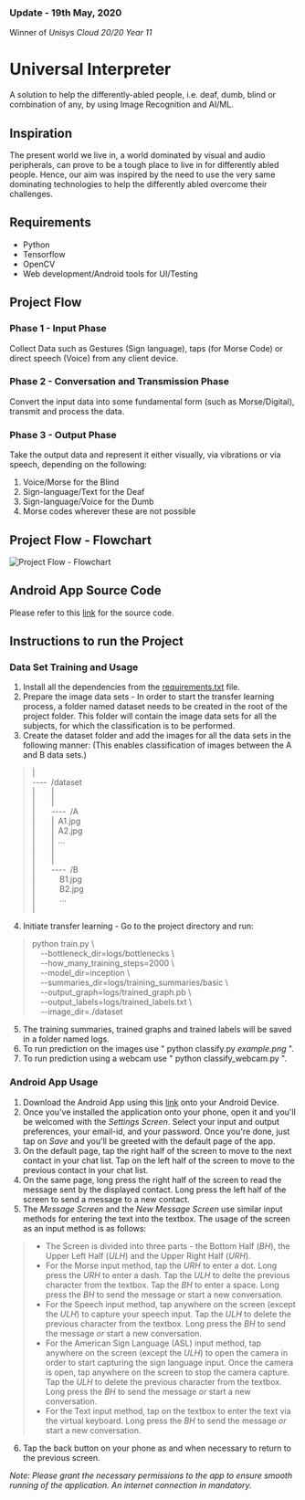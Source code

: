 ### Update - 19th May, 2020
Winner of *Unisys Cloud 20/20 Year 11*

# Universal Interpreter  
A solution to help the differently-abled people, i.e. deaf, dumb, blind or combination of any, by using Image
Recognition and AI/ML.  

## **Inspiration**  

The present world we live in, a world dominated by visual and audio peripherals, can prove to be
a tough place to live in for differently abled people. Hence, our aim was inspired by the need to
use the very same dominating technologies to help the differently abled overcome their challenges.  

## **Requirements**  
* Python 
* Tensorflow  
* OpenCV  
* Web development/Android tools for UI/Testing  

## **Project Flow**  

### **Phase 1 - Input Phase**    
Collect Data such as Gestures (Sign language), taps (for Morse Code) or direct speech (Voice)
from any client device.  

### **Phase 2 - Conversation and Transmission Phase**    
Convert the input data into some fundamental form (such as Morse/Digital), transmit and process
the data.  

### **Phase 3 - Output Phase**    
Take the output data and represent it either visually, via vibrations or via speech, depending on the following:  
1. Voice/Morse for the Blind
2. Sign-language/Text for the Deaf
3. Sign-language/Voice for the Dumb
4. Morse codes wherever these are not possible  

## **Project Flow - Flowchart**  
![Project Flow - Flowchart](./Abstract_Flowchart.jpg)

## **Android App Source Code**
Please refer to this [link](https://github.com/allanakshay12/Universal-Interpreter-Android-App.git) for the source code.

## **Instructions to run the Project**

### Data Set Training and Usage
1. Install all the dependencies from the [requirements.txt](./requirements.txt) file.
2. Prepare the image data sets - In order to start the transfer learning process, a folder named dataset needs to be created in the root of the project folder. This folder will contain the image data sets for all the subjects, for which the classification is to be performed.
3. Create the dataset folder and add the images for all the data sets in the following manner: (This enables classification of images between the A and B data sets.)  
>|  
>----<code>&nbsp;</code>/dataset  
>|<code>&nbsp;</code><code>&nbsp;</code><code>&nbsp;</code><code>&nbsp;</code>|  
>|<code>&nbsp;</code><code>&nbsp;</code><code>&nbsp;</code><code>&nbsp;</code>|  
>|<code>&nbsp;</code><code>&nbsp;</code><code>&nbsp;</code><code>&nbsp;</code>----<code>&nbsp;</code>/A  
>|<code>&nbsp;</code><code>&nbsp;</code><code>&nbsp;</code><code>&nbsp;</code>|<code>&nbsp;</code>A1.jpg  
>|<code>&nbsp;</code><code>&nbsp;</code><code>&nbsp;</code><code>&nbsp;</code>|<code>&nbsp;</code>A2.jpg  
>|<code>&nbsp;</code><code>&nbsp;</code><code>&nbsp;</code><code>&nbsp;</code>|<code>&nbsp;</code>...  
>|<code>&nbsp;</code><code>&nbsp;</code><code>&nbsp;</code><code>&nbsp;</code>|  
>|<code>&nbsp;</code><code>&nbsp;</code><code>&nbsp;</code><code>&nbsp;</code>|  
>|<code>&nbsp;</code><code>&nbsp;</code><code>&nbsp;</code><code>&nbsp;</code>----<code>&nbsp;</code>/B  
>|<code>&nbsp;</code><code>&nbsp;</code><code>&nbsp;</code><code>&nbsp;</code><code>&nbsp;</code><code>&nbsp;</code>B1.jpg  
>|<code>&nbsp;</code><code>&nbsp;</code><code>&nbsp;</code><code>&nbsp;</code><code>&nbsp;</code><code>&nbsp;</code>B2.jpg  
>|<code>&nbsp;</code><code>&nbsp;</code><code>&nbsp;</code><code>&nbsp;</code><code>&nbsp;</code><code>&nbsp;</code>...  
>|   
4. Initiate transfer learning - Go to the project directory and run:
>python train.py \  
><code>&nbsp;</code><code>&nbsp;</code>--bottleneck_dir=logs/bottlenecks \  
><code>&nbsp;</code><code>&nbsp;</code>--how_many_training_steps=2000 \  
><code>&nbsp;</code><code>&nbsp;</code>--model_dir=inception \  
><code>&nbsp;</code><code>&nbsp;</code>--summaries_dir=logs/training_summaries/basic \  
><code>&nbsp;</code><code>&nbsp;</code>--output_graph=logs/trained_graph.pb \  
><code>&nbsp;</code><code>&nbsp;</code>--output_labels=logs/trained_labels.txt \  
><code>&nbsp;</code><code>&nbsp;</code>--image_dir=./dataset  
5. The training summaries, trained graphs and trained labels will be saved in a folder named logs.  
6. To run prediction on the images use " python classify.py _example.png_ ".  
7. To run prediction using a webcam use " python classify_webcam.py ".  

### Android App Usage
1. Download the Android App using this [link](https://drive.google.com/file/d/1JIP3Rifu4HVmTj_o0_8483gyBRdiqz4h/view?usp=sharing) onto your Android Device.
2. Once you've installed the application onto your phone, open it and you'll be welcomed with the *Settings Screen*. Select your input and output preferences, your email-id, and your password. Once you're done, just tap on *Save* and you'll be greeted with the default page of the app.
3. On the default page, tap the right half of the screen to move to the next contact in your chat list. Tap on the left half of the screen to move to the previous contact in your chat list.
4. On the same page, long press the right half of the screen to read the message sent by the displayed contact. Long press the left half of the screen to send a message to a new contact.
5. The *Message Screen* and the *New Message Screen* use similar input methods for entering the text into the textbox. The usage of the screen as an input method is as follows:
>* The Screen is divided into three parts - the Bottom Half (*BH*), the Upper Left Half (*ULH*) and the Upper Right Half (*URH*).  
>* For the Morse input method, tap the *URH* to enter a dot. Long press the *URH* to enter a dash. Tap the *ULH* to delte the previous character from the textbox. Tap the *BH* to enter a space. Long press the *BH* to send the message *or* start a new conversation.  
>* For the Speech input method, tap anywhere on the screen (except the *ULH*) to capture your speech input. Tap the *ULH* to delete the previous character from the textbox. Long press the *BH* to send the message *or* start a new conversation.  
>* For the American Sign Language (ASL) input method, tap anywhere on the screen (except the *ULH*) to open the camera in order to start capturing the sign language input. Once the camera is open, tap anywhere on the screen to stop the camera capture. Tap the *ULH* to delete the previous character from the textbox. Long press the *BH* to send the message *or* start a new conversation.  
>* For the Text input method, tap on the textbox to enter the text via the virtual keyboard. Long press the *BH* to send the message *or* start a new conversation.  
6. Tap the back button on your phone as and when necessary to return to the previous screen.  
  
*Note: Please grant the necessary permissions to the app to ensure smooth running of the application. An internet connection in mandatory.*
